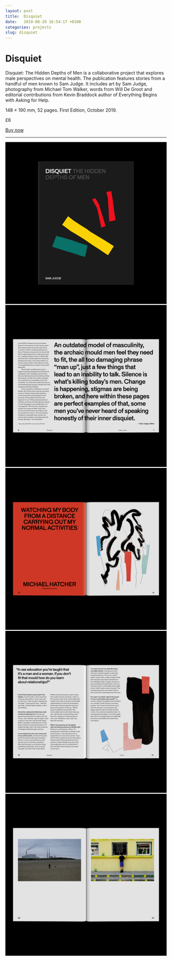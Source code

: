 ```yaml
---
layout: post
title:  Disquiet
date:   2019-08-20 16:54:17 +0100
categories: projects
slug: disquiet
---
```


# Disquiet

Disquiet: The Hidden Depths of Men is a collaborative project that explores male perspectives on mental health. The publication features stories from a handful of men known to Sam Judge. It includes art by Sam Judge, photography from Michael Tom Walker, words from Will De Groot and editorial contributions from Kevin Braddock author of Everything Begins with Asking for&nbsp;Help.

148 × 190 mm, 52 pages. First Edition, October 2019.

£6

<a class="button" href="https://www.paypal.com/cgi-bin/webscr?cmd=_s-xclick&hosted_button_id=3NTUWZMKNWZP4">Buy now</a>

---

![The cover of Disquiet: The Hidden Depths of Men](/assets/images/disquiet/Sam-Judge-Disquiet-cover.jpg)
![An image of a page in Disquiet: The Hidden Depths of Men](/assets/images/disquiet/Sam-Judge-Disquiet-spread-1.jpg)
![An image of a page in Disquiet: The Hidden Depths of Men](/assets/images/disquiet/Sam-Judge-Disquiet-spread-2.jpg)
![An image of a page in Disquiet: The Hidden Depths of Men](/assets/images/disquiet/Sam-Judge-Disquiet-spread-3.jpg)
![An image of a page in Disquiet: The Hidden Depths of Men](/assets/images/disquiet/Sam-Judge-Disquiet-spread-9.jpg)
